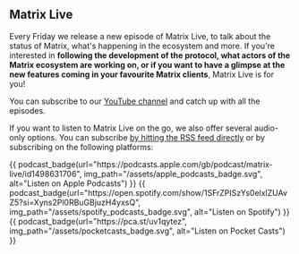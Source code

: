 ## Matrix Live

Every Friday we release a new episode of Matrix Live, to talk about the status 
of Matrix, what's happening in the ecosystem and more. If you're interested in 
**following the development of the protocol, what actors of the Matrix ecosystem
are working on, or if you want to have a glimpse at the new features coming in
your favourite Matrix clients**, Matrix Live is for you!

You can subscribe to our [YouTube channel](https://www.youtube.com/c/Matrixdotorg/videos)
and catch up with all the episodes.

If you want to listen to Matrix Live on the go, we also offer several audio-only
options. You can subscribe [by hitting the RSS feed directly](https://feed.podbean.com/matrixlive/feed.xml)
or by subscribing on the following platforms:

<div class="badges">
    {{ podcast_badge(url="https://podcasts.apple.com/gb/podcast/matrix-live/id1498631706", img_path="/assets/apple_podcasts_badge.svg", alt="Listen on Apple Podcasts") }}
    {{ podcast_badge(url="https://open.spotify.com/show/1SFrZPISzYs0elxlZUAvZ5?si=Xyns2Pl0RBuGBjuzH4yxsQ", img_path="/assets/spotify_podcasts_badge.svg", alt="Listen on Spotify") }}
    {{ podcast_badge(url="https://pca.st/uv1qytez", img_path="/assets/pocketcasts_badge.svg", alt="Listen on Pocket Casts") }}
</div>
